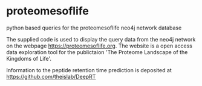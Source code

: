 # proteomesoflife
python based queries for the proteomesoflife neo4j network database

The supplied code is used to display the query data from the neo4j network on the webpage https://proteomesoflife.org. The website is a open access data exploration tool for the publictaion 'The Proteome Landscape of the Kingdoms of Life'.

Information to the peptide retention time prediction is deposited at https://github.com/theislab/DeepRT
